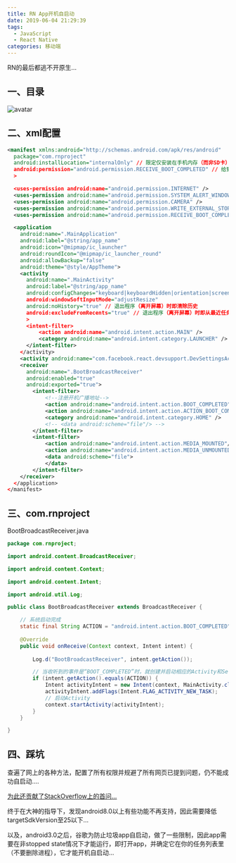```yaml
---
title: RN App开机自启动
date: 2019-06-04 21:29:39
tags: 
  - JavaScript 
  - React Native
categories: 移动端
---
```

RN的最后都逃不开原生...

## 一、目录
![avatar](https://img2018.cnblogs.com/blog/1549437/201906/1549437-20190604205646632-1967275900.png)

## 二、xml配置
``` xml
<manifest xmlns:android="http://schemas.android.com/apk/res/android"
  package="com.rnproject"
  android:installLocation="internalOnly" // 限定仅安装在手机内存（而非SD卡）里
  android:permission="android.permission.RECEIVE_BOOT_COMPLETED" // 给到接收系统广播权限
  >

  <uses-permission android:name="android.permission.INTERNET" />
  <uses-permission android:name="android.permission.SYSTEM_ALERT_WINDOW"/>
  <uses-permission android:name="android.permission.CAMERA" />
  <uses-permission android:name="android.permission.WRITE_EXTERNAL_STORAGE"/>  
  <uses-permission android:name="android.permission.RECEIVE_BOOT_COMPLETED" />  // 给到接收系统广播权限

  <application
    android:name=".MainApplication"
    android:label="@string/app_name"
    android:icon="@mipmap/ic_launcher"
    android:roundIcon="@mipmap/ic_launcher_round"
    android:allowBackup="false"
    android:theme="@style/AppTheme">
    <activity
      android:name=".MainActivity"
      android:label="@string/app_name"
      android:configChanges="keyboard|keyboardHidden|orientation|screenSize" // 使用键盘时不挤压屏幕
      android:windowSoftInputMode="adjustResize"
      android:noHistory="true" // 退出程序（离开屏幕）时即清除历史
      android:excludeFromRecents="true" // 退出程序（离开屏幕）时即从最近任务列表中移除
      >
      <intent-filter>
          <action android:name="android.intent.action.MAIN" />
          <category android:name="android.intent.category.LAUNCHER" />
      </intent-filter>
    </activity>
    <activity android:name="com.facebook.react.devsupport.DevSettingsActivity" />
    <receiver
      android:name=".BootBroadcastReceiver" 
      android:enabled="true" 
      android:exported="true">
        <intent-filter>
            <!--注册开机广播地址-->
            <action android:name="android.intent.action.BOOT_COMPLETED"/> // 监听系统开机广播
            <action android:name="android.intent.action.ACTION_BOOT_COMPLETED"/>            
            <category android:name="android.intent.category.HOME" />
            <!-- <data android:scheme="file"/> -->
        </intent-filter>  
        <intent-filter>
            <action android:name="android.intent.action.MEDIA_MOUNTED"/> // 监听媒体广播，当检测到有SD卡进入/出时会触发此广播
            <action android:name="android.intent.action.MEDIA_UNMOUNTED"/> // 作用同上
            <data android:scheme="file">
            </data>
        </intent-filter>        
    </receiver>   
  </application>
</manifest>
```

## 三、com.rnproject
BootBroadcastReceiver.java
``` java
package com.rnproject; 

import android.content.BroadcastReceiver;  

import android.content.Context;  

import android.content.Intent;  

import android.util.Log;

public class BootBroadcastReceiver extends BroadcastReceiver {

    // 系统启动完成   
    static final String ACTION = "android.intent.action.BOOT_COMPLETED";
    
    @Override
    public void onReceive(Context context, Intent intent) {
        
        Log.d("BootBroadcastReceiver", intent.getAction()); 

        // 当收听到的事件是“BOOT_COMPLETED”时，就创建并启动相应的Activity和Service     
        if (intent.getAction().equals(ACTION)) {    
            Intent activityIntent = new Intent(context, MainActivity.class);    // 开机启动的Activity
            activityIntent.addFlags(Intent.FLAG_ACTIVITY_NEW_TASK);
            // 启动Activity     
            context.startActivity(activityIntent);
        }    
    }

}
```

## 四、踩坑
查遍了网上的各种方法，配置了所有权限并规避了所有网页已提到问题，仍不能成功自启动....

[为此还贡献了StackOverflow上的首问...](https://stackoverflow.com/questions/56352895/how-to-receive-the-boot-completed-broadcast-in-my-react-native-app)

终于在大神的指导下，发现android8.0以上有些功能不再支持，因此需要降低targetSdkVersion至25以下...

以及，android3.0之后，谷歌为防止垃圾app自启动，做了一些限制，因此app需要在非stopped state情况下才能运行，即打开app，并确定它在你的任务列表里（不要删除进程），它才能开机自启动...